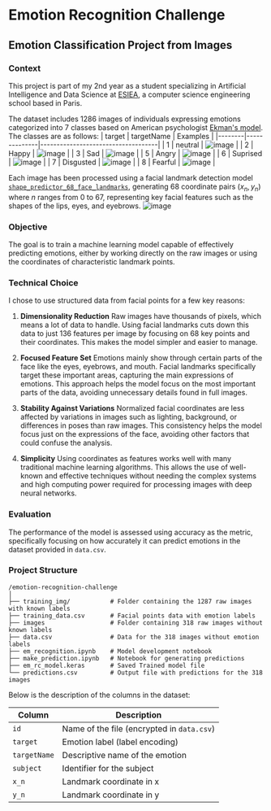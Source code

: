 # Emotion Recognition Challenge

## Emotion Classification Project from Images

### Context
This project is part of my 2nd year as a student specializing in Artificial Intelligence and Data Science at [ESIEA](https://www.esiea.fr/), a computer science engineering school based in Paris.

The dataset includes 1286 images of individuals expressing emotions categorized into 7 classes based on American psychologist [Ekman's model](https://www.paulekman.com/resources/universal-facial-expressions/). The classes are as follows:
| target | targetName   | Examples                        |
|--------|--------------|------------------------------------|
| 1      | neutral      | ![image](https://github.com/angelofv/emotion-recognition-challenge/assets/169274519/499ee95b-76ab-4278-9fd5-7a54f264dbc8) |
| 2      | Happy        | ![image](https://github.com/angelofv/emotion-recognition-challenge/assets/169274519/9c6c4739-1b22-4850-bce5-6335580ece6e) |
| 3      | Sad          | ![image](https://github.com/angelofv/emotion-recognition-challenge/assets/169274519/42593337-606d-4792-8269-7f8dfbc24dcd) |
| 5      | Angry        | ![image](https://github.com/angelofv/emotion-recognition-challenge/assets/169274519/11a72438-bc74-426b-9b96-0995dd373860) |
| 6      | Suprised    | ![image](https://github.com/angelofv/emotion-recognition-challenge/assets/169274519/81636f7f-e28c-4ee2-809d-c6726fa30162) |
| 7      | Disgusted    | ![image](https://github.com/angelofv/emotion-recognition-challenge/assets/169274519/be165c72-9dda-4e63-a0dc-643a65ecc75b) |
| 8      | Fearful      | ![image](https://github.com/angelofv/emotion-recognition-challenge/assets/169274519/9367f3da-3306-450f-a78a-aea0891db749) |


Each image has been processed using a facial landmark detection model [`shape_predictor_68_face_landmarks`](https://github.com/italojs/facial-landmarks-recognition/tree/master), generating 68 coordinate pairs $(x_n, y_n)$ where $n$ ranges from 0 to 67, representing key facial features such as the shapes of the lips, eyes, and eyebrows.
![image](https://github.com/angelofv/emotion-recognition-challenge/assets/169274519/0a12d624-b315-4230-b38d-6d8a1b365479)

### Objective
The goal is to train a machine learning model capable of effectively predicting emotions, either by working directly on the raw images or using the coordinates of characteristic landmark points.

### Technical Choice
I chose to use structured data from facial points for a few key reasons:
1. **Dimensionality Reduction**
   Raw images have thousands of pixels, which means a lot of data to handle. Using facial landmarks cuts down this data to just 136 features per image by focusing on 68 key points and their coordinates. This makes the model simpler and easier to manage.

2. **Focused Feature Set**
   Emotions mainly show through certain parts of the face like the eyes, eyebrows, and mouth. Facial landmarks specifically target these important areas, capturing the main expressions of emotions. This approach helps the model focus on the most important parts of the data, avoiding unnecessary details found in full images.

3. **Stability Against Variations**
   Normalized facial coordinates are less affected by variations in images such as lighting, background, or differences in poses than raw images. This consistency helps the model focus just on the expressions of the face, avoiding other factors that could confuse the analysis.

4. **Simplicity**
   Using coordinates as features works well with many traditional machine learning algorithms. This allows the use of well-known and effective techniques without needing the complex systems and high computing power required for processing images with deep neural networks.

### Evaluation
The performance of the model is assessed using accuracy as the metric, specifically focusing on how accurately it can predict emotions in the dataset provided in `data.csv`.

### Project Structure
```plaintext
/emotion-recognition-challenge
│
├── training_img/           # Folder containing the 1287 raw images with known labels
├── training_data.csv       # Facial points data with emotion labels
├── images                  # Folder containing 318 raw images without known labels
├── data.csv                # Data for the 318 images without emotion labels
├── em_recognition.ipynb    # Model development notebook
├── make_prediction.ipynb   # Notebook for generating predictions
├── em_rc_model.keras       # Saved Trained model file
└── predictions.csv         # Output file with predictions for the 318 images
```

Below is the description of the columns in the dataset:

| Column      | Description                                           |
|-------------|-------------------------------------------------------|
| `id`        | Name of the file (encrypted in `data.csv`)  |
| `target`    | Emotion label (label encoding)                      |
| `targetName`| Descriptive name of the emotion                       |
| `subject`   | Identifier for the subject                            |
| `x_n`       | Landmark coordinate in x                              |
| `y_n`       | Landmark coordinate in y                              |
